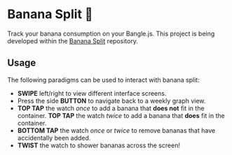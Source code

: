# Banana Split 🍌

Track your banana consumption on your Bangle.js. This project is being developed within the [Banana Split](https://github.com/Johoseph/banana-split) repository.

## Usage

The following paradigms can be used to interact with banana split:

- **SWIPE** left/right to view different interface screens.
- Press the side **BUTTON** to navigate back to a weekly graph view.
- **TOP TAP** the watch _once_ to add a banana that **does not** fit in the container. **TOP TAP** the watch _twice_ to add a banana that **does** fit in the container.
- **BOTTOM TAP** the watch _once_ or _twice_ to remove bananas that have accidentally been added.
- **TWIST** the watch to shower bananas across the screen!
